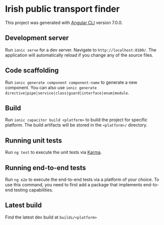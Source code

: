 # Irish public transport finder

This project was generated with [Angular CLI](https://ionicframework.com/docs/reference/glossary#cli) version 7.0.0.

## Development server

Run `ionic serve` for a dev server. Navigate to `http://localhost:8100/`. The application will automatically reload if you change any of the source files.

## Code scaffolding

Run `ionic generate component component-name` to generate a new component. You can also use `ionic generate directive|pipe|service|class|guard|interface|enum|module`.

## Build

Run `ionic capacitor build <platform>` to build the project for specific platform. The build artifacts will be stored in the `<platform>/` directory.

## Running unit tests

Run `ng test` to execute the unit tests via [Karma](https://karma-runner.github.io).

## Running end-to-end tests

Run `ng e2e` to execute the end-to-end tests via a platform of your choice. To use this command, you need to first add a package that implements end-to-end testing capabilities.

## Latest build

Find the latest dev build at `builds/<platform>`
